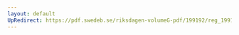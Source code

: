 ```yaml
---
layout: default
UpRedirect: https://pdf.swedeb.se/riksdagen-volumeG-pdf/199192/reg_199192/reg_199192_0102.pdf
---
```

